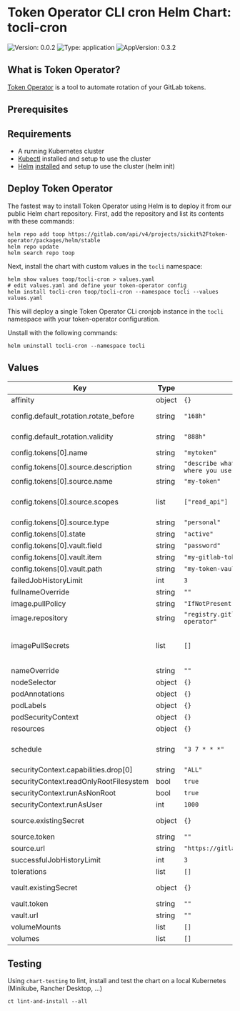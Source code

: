 # Token Operator CLI cron Helm Chart: tocli-cron

![Version: 0.0.2](https://img.shields.io/badge/Version-0.0.2-informational?style=flat-square) ![Type: application](https://img.shields.io/badge/Type-application-informational?style=flat-square) ![AppVersion: 0.3.2](https://img.shields.io/badge/AppVersion-0.3.2-informational?style=flat-square)

## What is Token Operator?

[Token Operator](https://gitlab.com/sickit/token-operator) is a tool to automate rotation of your GitLab tokens.

## Prerequisites

## Requirements

- A running Kubernetes cluster
- [Kubectl](https://kubernetes.io/docs/tasks/tools/install-kubectl/) installed and setup to use the cluster
- [Helm](https://helm.sh/) [installed](https://github.com/helm/helm#install) and setup to use the cluster (helm init)

## Deploy Token Operator

The fastest way to install Token Operator using Helm is to deploy it from our public Helm chart repository.
First, add the repository and list its contents with these commands:

```console
helm repo add toop https://gitlab.com/api/v4/projects/sickit%2Ftoken-operator/packages/helm/stable
helm repo update
helm search repo toop
```

Next, install the chart with custom values in the `tocli` namespace:

```console
helm show values toop/tocli-cron > values.yaml
# edit values.yaml and define your token-operator config
helm install tocli-cron toop/tocli-cron --namespace tocli --values values.yaml
```

This will deploy a single Token Operator CLi cronjob instance in the `tocli` namespace with your token-operator configuration.

Unstall with the following commands:

```console
helm uninstall tocli-cron --namespace tocli
```

## Values

| Key | Type | Default | Description |
|-----|------|---------|-------------|
| affinity | object | `{}` |  |
| config.default_rotation.rotate_before | string | `"168h"` | Time in hours when to rotate a token before it expires. Default: 168h (= 1 week). Also supports minutes (m) and seconds (s). |
| config.default_rotation.validity | string | `"888h"` | GitLab token validity in hours when rotating a token. Default: 888h (= 5 weeks). Also supports minutes (m) and seconds (s). |
| config.tokens[0].name | string | `"mytoken"` | Token name, mentioned in logs. |
| config.tokens[0].source.description | string | `"describe what you use it for or where you use it"` | GitLab token description. |
| config.tokens[0].source.name | string | `"my-token"` | GitLab token name. |
| config.tokens[0].source.scopes | list | `["read_api"]` | GitLab token scopes, see https://docs.gitlab.com/user/profile/personal_access_tokens/#personal-access-token-scopes. |
| config.tokens[0].source.type | string | `"personal"` | GitLab token type: personal, project or group. |
| config.tokens[0].state | string | `"active"` | Token state: active, inactive or deleted. |
| config.tokens[0].vault.field | string | `"password"` | Vault item secret field. |
| config.tokens[0].vault.item | string | `"my-gitlab-token"` | Vault item name or ID. |
| config.tokens[0].vault.path | string | `"my-token-vault"` | Vault name/path. |
| failedJobHistoryLimit | int | `3` |  |
| fullnameOverride | string | `""` | This is to override the full name. |
| image.pullPolicy | string | `"IfNotPresent"` | This sets the pull policy for images. |
| image.repository | string | `"registry.gitlab.com/sickit/token-operator"` |  |
| imagePullSecrets | list | `[]` | This is for the secrets for pulling an image from a private repository. More information can be found here: https://kubernetes.io/docs/tasks/configure-pod-container/pull-image-private-registry/ |
| nameOverride | string | `""` | This is to override the chart name. |
| nodeSelector | object | `{}` |  |
| podAnnotations | object | `{}` |  |
| podLabels | object | `{}` |  |
| podSecurityContext | object | `{}` |  |
| resources | object | `{}` |  |
| schedule | string | `"3 7 * * *"` | Cronjob schedule, see https://kubernetes.io/docs/concepts/workloads/controllers/cron-jobs/#schedule-syntax example: daily at 7:03 |
| securityContext.capabilities.drop[0] | string | `"ALL"` |  |
| securityContext.readOnlyRootFilesystem | bool | `true` |  |
| securityContext.runAsNonRoot | bool | `true` |  |
| securityContext.runAsUser | int | `1000` |  |
| source.existingSecret | object | `{}` | Reference an existing Secret, managed for example with external-secrets. Recommended. |
| source.token | string | `""` | GitLab token with `api` access, plain text. Not recommended. |
| source.url | string | `"https://gitlab.com/api/v4"` | GitLab API URL. |
| successfulJobHistoryLimit | int | `3` |  |
| tolerations | list | `[]` |  |
| vault.existingSecret | object | `{}` | Reference an existing Secret, managed for example with external-secrets. Recommended. |
| vault.token | string | `""` | Vault token, plain text. Not recommended. |
| vault.url | string | `""` | Vault URL, required only for Hashicorp Vault. |
| volumeMounts | list | `[]` |  |
| volumes | list | `[]` |  |

## Testing

Using `chart-testing` to lint, install and test the chart on a local Kubernetes (Minikube, Rancher Desktop, ...)

```shell
ct lint-and-install --all
```

